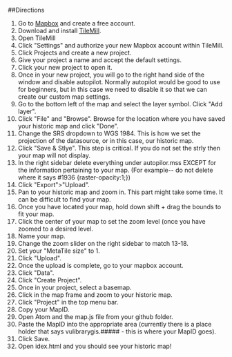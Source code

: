 ##Directions
1.  Go to [Mapbox](https://www.mapbox.com/) and create a free account.
2.  Download and install [TileMill](https://www.mapbox.com/tilemill/).
3.  Open TileMill
4.  Click "Settings" and authorize your new Mapbox account within TileMill.
5.  Click Projects and create a new project.
6.  Give your project a name and accept the default settings.
7.  Click your new project to open it.
8.  Once in your new project, you will go to the right hand side of the window and disable autopilot.  Normally autopilot would be good to use for beginners, but in this case we need to disable it so that we can create our custom map settings.
9.  Go to the bottom left of the map and select the layer symbol.  Click "Add layer".
10. Click "File" and "Browse".  Browse for the location where you have saved your historic map and click "Done".
11. Change the SRS dropdown to WGS 1984.  This is how we set the projection of the datasource, or in this case, our historic map.  
12. Click "Save & Stlye".  This step is critical.  If you do not set the strly then your map will not display.
13. In the right sidebar delete everything under autopilor.mss EXCEPT for the information pertaining to your map.  (For example-- do not delete where it says #1936 {raster-opacity:1;})
14. Click "Export">"Upload".
15. Pan to your historic map and zoom in.  This part might take some time.  It can be difficult to find your map.  
16. Once you have located your map, hold down shift + drag the bounds to fit your map.
17. Click the center of your map to set the zoom level (once you have zoomed to a desired level.
18. Name your map.
19. Change the zoom slider on the right sidebar to match 13-18.
20. Set your "MetaTile size" to 1.
21. Click "Upload".
22. Once the upload is complete, go to your mapbox account.
23. Click "Data".
24. Click "Create Project".
25. Once in your project, select a basemap.
26. Click in the map frame and zoom to your historic map.
27. Click "Project" in the top menu bar.
28. Copy your MapID.
29. Open Atom and the map.js file from your github folder.
30. Paste the MapID into the appropriate area (currently there is a place holder that says vulibrarygis.##### - this is where your MapID goes).
31. Click Save.
32. Open idex.html and you should see your historic map!
